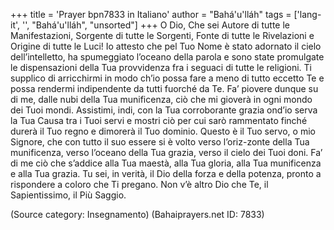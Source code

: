 +++
title = 'Prayer bpn7833 in Italiano'
author = "Bahá'u'lláh"
tags = ['lang-it', '', "Bahá'u'lláh", "unsorted"]
+++
O Dio, Che sei Autore di tutte le Manifestazioni, Sorgente di tutte le Sorgenti, Fonte di tutte le Rivelazioni e Origine di tutte le Luci! 
Io attesto che pel Tuo Nome è stato adornato il cielo dell’intelletto, ha spumeggiato l’oceano della parola e sono state promulgate le dispensazioni della Tua provvidenza fra i seguaci di tutte le religioni. 
Ti supplico di arricchirmi in modo ch’io possa fare a meno di tutto eccetto Te e possa rendermi indipendente da tutti fuorché da Te. Fa’ piovere dunque su di me, dalle nubi della Tua munificenza, ciò che mi gioverà in ogni mondo dei Tuoi mondi. Assistimi, indi, con la Tua corroborante grazia ond’io serva la Tua Causa tra i Tuoi servi e mostri ciò per cui sarò rammentato finché durerà il Tuo regno e dimorerà il Tuo dominio.
Questo è il Tuo servo, o mio Signore, che con tutto il suo essere si è volto verso l’oriz-zonte della Tua munificenza, verso l’oceano della Tua grazia, verso il cielo dei Tuoi doni. Fa’ di me ciò che s’addice alla Tua maestà, alla Tua gloria, alla Tua munificenza e alla Tua grazia. 
Tu sei, in verità, il Dio della forza e della potenza, pronto a rispondere a coloro che Ti pregano. Non v’è altro Dio che Te, il Sapientissimo, il Più Saggio.

(Source category: Insegnamento)
(Bahaiprayers.net ID: 7833)

